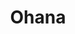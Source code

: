 ---
title: Ohana
date: 
draft: false

# descripcion
description : Círculos con turquesa

materials: Plata 925

color: Plateado

dimensions: 1,1cm

code: 01-04-0100

type: "Aros"

categories: []

price: $3.350,00

price_eftvo: $2.850,00

# Images
# first image will be shown in the product page
images:
  # - image: "images/path_to_image"
  # La ubicacion de las imagenes es imagenes/Aros/Aros.Piedras/01-04-0100-ohana
  - image: "./images/aros/piedras/01-04-0100-circulos-con-turquesa_a.jpeg"
  - image: "./images/aros/piedras/01-04-0100-circulos-con-turquesa_b.jpeg"
---